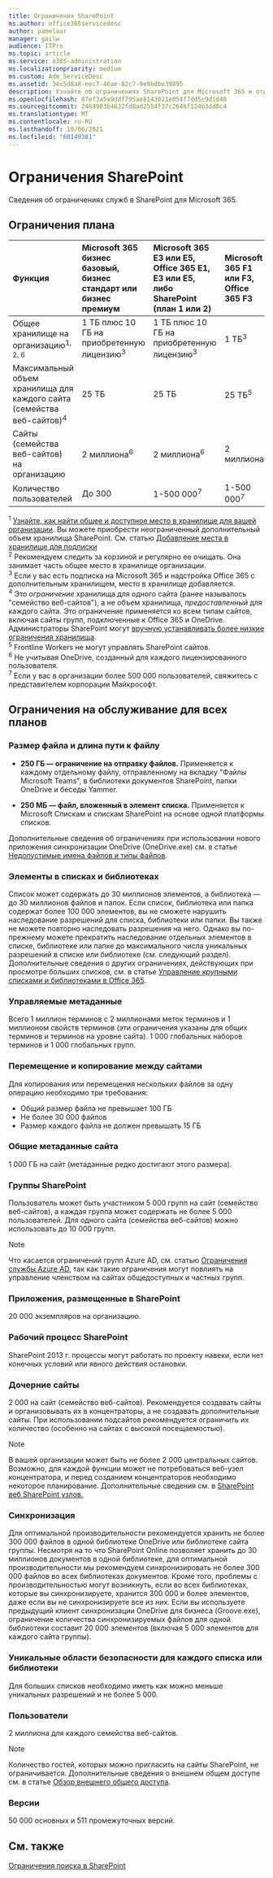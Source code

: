 ```yaml
---
title: Ограничения SharePoint
ms.author: office365servicedesc
author: pamelaar
manager: gailw
audience: ITPro
ms.topic: article
ms.service: o365-administration
ms.localizationpriority: medium
ms.custom: Adm_ServiceDesc
ms.assetid: 34c5d8a8-eec7-46ae-82c7-9e9bdbe39895
description: Узнайте об ограничениях SharePoint для Microsoft 365 и отдельных планов.
ms.openlocfilehash: 87ef3a5a9ddf795ae8143021e054f7dd5c9d1d48
ms.sourcegitcommit: 2464903b4632fd8ad2554f37c2646f124b3dd8c4
ms.translationtype: MT
ms.contentlocale: ru-RU
ms.lasthandoff: 10/06/2021
ms.locfileid: "60149381"
---
```

# <a name="sharepoint-limits"></a>Ограничения SharePoint

Сведения об ограничениях служб в SharePoint для Microsoft 365.
  
## <a name="limits-by-plan"></a>Ограничения плана 

| Функция | Microsoft 365 бизнес базовый, бизнес стандарт или бизнес премиум | Microsoft 365 E3 или E5, Office 365 E1, E3 или E5, либо SharePoint (план 1 или 2) | Microsoft 365 F1 или F3, Office 365 F3 |
|:-----|:-----|:-----|:-----|
|Общее хранилище на организацию<sup>1, 2, 6</sup> <br/> |1 ТБ плюс 10 ГБ на приобретенную лицензию<sup>3</sup>  <br/> |1 ТБ плюс 10 ГБ на приобретенную лицензию<sup>3</sup> <br/> |1 ТБ<sup>3</sup> <br/> |
|Максимальный объем хранилища для каждого сайта (семейства веб-сайтов)<sup>4</sup><br/> |25 ТБ <br/> |25 ТБ <br/> |25 ТБ<sup>5</sup> <br/> |
|Сайты (семейства веб-сайтов) на организацию  <br/> |2 миллиона<sup>6</sup> <br/> |2 миллиона<sup>6</sup> <br/> |2 миллиона<br/> |
|Количество пользователей  <br/> |До 300  <br/> |1-500 000<sup>7</sup> <br/> |1-500 000<sup>7</sup> <br/> |
   
<sup>1</sup> [Узнайте, как найти общее и доступное место в хранилище для вашей организации](/sharepoint/manage-site-collection-storage-limits). Вы можете приобрести неограниченный дополнительный объем хранилища SharePoint. См. статью [Добавление места в хранилище для подписки](/office365/admin/subscriptions-and-billing/add-storage-space) 
<br/><sup>2</sup> Рекомендуем следить за корзиной и регулярно ее очищать. Она занимает часть общее место в хранилище организации. 
<br/> <sup>3</sup> Если у вас есть подписка на Microsoft 365 и надстройка Office 365 с дополнительным хранилищем, место в хранилище добавляется. 
<br/> <sup>4</sup> Это *ограничение* хранилища для одного сайта (ранее называлось "семейство веб-сайтов"), а не объем хранилища, *предоставленный* для каждого сайта. Это ограничение применяется ко всем типам сайтов, включая сайты групп, подключенные к Office 365 и OneDrive. Администраторы SharePoint могут [вручную устанавливать более низкие ограничения хранилища](/sharepoint/manage-site-collection-storage-limits#manage-individual-site-storage-limits). 
<br/> <sup>5</sup> Frontline Workers не могут управлять SharePoint сайтов. 
<br/> <sup>6</sup> Не учитывая OneDrive, созданный для каждого лицензированного пользователя. 
<br/> <sup>7</sup> Если у вас в организации более 500 000 пользователей, свяжитесь с представителем корпорации Майкрософт. 
  
## <a name="service-limits-for-all-plans"></a>Ограничения на обслуживание для всех планов

### <a name="file-size-and-file-path-length"></a>Размер файла и длина пути к файлу

- **250 ГБ — ограничение на отправку файлов.** Применяется к каждому отдельному файлу, отправленному на вкладку "Файлы Microsoft Teams", в библиотеки документов SharePoint, папки OneDrive и беседы Yammer.

- **250 МБ — файл, вложенный в элемент списка.** Применяется к Microsoft Спискам и спискам SharePoint на основе одной платформы списков.

Дополнительные сведения об ограничениях при использовании нового приложения синхронизации OneDrive (OneDrive.exe) см. в статье [Недопустимые имена файлов и типы файлов](https://support.office.com/article/64883a5d-228e-48f5-b3d2-eb39e07630fa).

### <a name="items-in-lists-and-libraries"></a>Элементы в списках и библиотеках

Список может содержать до 30 миллионов элементов, а библиотека — до 30 миллионов файлов и папок. Если список, библиотека или папка содержат более 100 000 элементов, вы не сможете нарушить наследование разрешений для списка, библиотеки или папки. Вы также не можете повторно наследовать разрешения на него. Однако вы по-прежнему можете прекратить наследование отдельных элементов в списке, библиотеке или папке до максимального числа уникальных разрешений в списке или библиотеке (см. следующий раздел). Дополнительные сведения о других ограничениях, действующих при просмотре больших списков, см. в статье [Управление крупными списками и библиотеками в Office 365](https://support.office.com/article/b4038448-ec0e-49b7-b853-679d3d8fb784).

### <a name="managed-metadata"></a>Управляемые метаданные

Всего 1 миллион терминов с 2 миллионами меток терминов и 1 миллионом свойств терминов (эти ограничения указаны для общих терминов и терминов на уровне сайта). 1 000 глобальных наборов терминов и 1 000 глобальных групп.

### <a name="moving-and-copying-across-sites"></a>Перемещение и копирование между сайтами

Для копирования или перемещения нескольких файлов за одну операцию необходимо три требования:

- Общий размер файла не превышает 100 ГБ
- Не более 30 000 файлов
- Размер каждого файла не должен превышать 15 ГБ

### <a name="overall-site-metadata"></a>Общие метаданные сайта

1 000 ГБ на сайт (метаданные редко достигают этого размера).

### <a name="sharepoint-groups"></a>Группы SharePoint

Пользователь может быть участником 5 000 групп на сайт (семейство веб-сайтов), а каждая группа может содержать не более 5 000 пользователей. Для одного сайта (семейства веб-сайтов) можно использовать до 10 000 групп.

> [!NOTE]
> Что касается ограничений групп Azure AD, см. статью [Ограничения службы Azure AD](/azure/active-directory/users-groups-roles/directory-service-limits-restrictions), так как такие ограничения могут повлиять на управление членством на сайтах общедоступных и частных групп.

### <a name="sharepoint-hosted-applications"></a>Приложения, размещенные в SharePoint

20 000 экземпляров на организацию.

### <a name="sharepoint-workflow"></a>Рабочий процесс SharePoint

SharePoint 2013 г. процессы могут работать по проекту навеки, если нет конечных условий или явного действия остановки.

### <a name="subsites"></a>Дочерние сайты

2 000 на сайт (семейство веб-сайтов). Рекомендуется создавать сайты и организовывать их в концентраторы, а не создавать дополнительные сайты. При использовании подсайтов рекомендуется ограничить их количество (особенно на сайтах с высокой посещаемостью).

> [!NOTE]
> В вашей организации может быть не более 2 000 центральных сайтов. Возможно, для каждой функции может не потребоваться веб-узел концентратора, и перед созданием концентраторов необходимо некоторое планирование. Дополнительные сведения см. в [SharePoint веб SharePoint узлов.](/sharepoint/planning-hub-sites)

### <a name="sync"></a>Синхронизация

Для оптимальной производительности рекомендуется хранить не более 300 000 файлов в одной библиотеке OneDrive или библиотеке сайта группы. Несмотря на то что SharePoint Online позволяет хранить до 30 миллионов документов в одной библиотеке, для оптимальной производительности мы рекомендуем синхронизировать не более 300 000 файлов во всех библиотеках документов. Кроме того, проблемы с производительностью могут возникнуть, если во всех библиотеках, которые вы синхронизируете, хранится 300 000 и более элементов, даже если вы не синхронизируете все из них. Если вы используете предыдущий клиент синхронизации OneDrive для бизнеса (Groove.exe), ограничение количества синхронизируемых файлов для одной библиотеки составит 20 000 элементов (включая 5 000 элементов для каждого сайта группы).

### <a name="unique-security-scopes-per-list-or-library"></a>Уникальные области безопасности для каждого списка или библиотеки

Для больших списков необходимо иметь как можно меньше уникальных разрешений и не более 5 000.

### <a name="users"></a>Пользователи

2 миллиона для каждого семейства веб-сайтов.

> [!NOTE]
> Количество гостей, которых можно пригласить на сайты SharePoint, не ограничивается. Дополнительные сведения о внешнем общем доступе см. в статье [Обзор внешнего общего доступа](/sharepoint/external-sharing-overview).

### <a name="versions"></a>Версии

50 000 основных и 511 промежуточных версий.

## <a name="see-also"></a>См. также

[Ограничения поиска в SharePoint](/sharepoint/search-limits)
